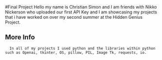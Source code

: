 #Final Project 
     Hello my name is Christian Simon and I am friends with Nikko Nickerson who uploaded our first API Key and I am showcasing my projects that i have worked on over my second summer at the Hidden Genius Project.
## More Info 
      In all of my projects I used python and the libraries within python such as Openai, tkinter, OS, pillow, PIL, Image Tk, requests, io.

    
